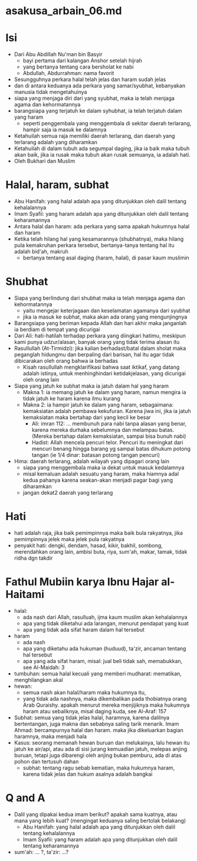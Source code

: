 # asakusa_arbain_06.md

# Isi
* Dari Abu Abdillah Nu'man bin Basyir
  * bayi pertama dari kalangan Anshor setelah hijrah
  * yang bertanya tentang cara bersholat ke nabi
  * Abdullah, Abdurrahman: nama favorit
* Sesungguhnya perkara halal telah jelas dan haram sudah jelas
* dan di antara keduanya ada perkara yang samar/syubhat, kebanyakan manusia
  tidak mengetahuinya
* siapa yang menjaga diri dari yang syubhat, maka ia telah menjaga agama dan kehormatannya
* barangsiapa yang terjatuh ke dalam syhubhat, ia telah terjatuh dalam yang haram
  * seperti penggembala yang menggembala di sekitar daerah terlarang, hampir saja ia
   masuk ke dalamnya
* Ketahuilah semua raja memiliki daerah terlarang, dan daerah yang terlarang adalah 
  yang diharamkan
* Ketahuilah di dalam tubuh ada segumpal daging, jika ia baik maka tubuh akan baik,
  jika ia rusak maka tubuh akan rusak semuanya, ia adalah hati.
* Oleh Bukhari dan Muslim

# Halal, haram, subhat
* Abu Hanifah: yang halal adalah apa yang ditunjukkan oleh dalil tentang kehalalannya
* Imam Syafii: yang haram adalah apa yang ditunjukkan oleh dalil tentang keharamannya
* Antara halal dan haram: ada perkara yang sama apakah hukumnya halal dan haram
* Ketika telah hilang hal yang kesamarannya (shubhatnya), maka hilang pula kemakruhan perkara tersebut,
  bertanya-tanya tentang hal itu adalah bid'ah, makruh
  * bertanya tentang asal daging (haram, halal), di pasar kaum muslimin
 
# Shubhat
* Siapa yang berlindung dari shubhat maka ia telah menjaga agama dan kehormatannya
  * yaitu mengejar keterjagaan dan keselamatan agamanya dari syubhat
  * jika ia masuk ke subhat, maka akan ada orang yang mengunjingnya
* Barangsiapa yang beriman kepada Allah dan hari akhir maka janganlah ia berdiam di 
  tempat yang dicurigai
* Dari Ali: hati-hatilah terhadap perkara yang diingkari hatimu, meskipun kami
  punya udzur/alasan, banyak orang yang tidak terima alasan itu
* Rasullullah (At-Tirmidzi): 
  jika kalian berhadast/batal dalam sholat maka peganglah hidungmu dan 
  berpaling dari barisan, hal itu agar tidak dibicarakan oleh orang bahwa ia berhadas
  * Kisah rasullullah mengklarifikasi bahwa saat iktikaf, yang datang adalah istinya,
    untuk menhinghindari ketidakjelasan, yang dicurigai oleh orang lain
* Siapa yang jatuh ke subhat maka ia jatuh dalam hal yang haram
  * Makna 1: ia memang jatuh ke dalam yang haram, 
    namun mengira ia tidak jatuh ke haram karena ilmu kurang
  * Makna 2: ia hampir jatuh ke dalam yang haram, sebagaimana: 
    kemaksiatan adalah pembawa kekufuran.
    Karena jiwa ini, jika ia jatuh kemaksiatan maka bertahap dari yang kecil ke besar
    * Ali: imran 112: ... membunuh para nabi tanpa alasan yang benar,
      karena mereka durhaka sebelumnya dan melampau batas.
      (Mereka bertahap dalam kemaksiatan, sampai bisa bunuh nabi)  
    * Hadist: Allah mencela pencuri telor.
      Pencuri itu meningkat dari mencuri benang hingga barang yg sampai batas dihukum
      potong tangan (ie 1/4 dinar: batasan potong tangan pencuri)    
* Hima: daerah terlarang, adalah wilayah yang dipagari orang lain
  * siapa yang menggembala maka ia dekat untuk masuk kedalamnya
  * misal kemaluan adalah sesuatu yang haram, maka hiamnya adal kedua pahanya 
    karena seakan-akan menjadi pagar bagi yang diharamkan
  * jangan dekat2 daerah yang terlarang
  
# Hati
* hati adalah raja, jika baik pemimpinnya maka baik bula rakyatnya,
  jika pemimpinnya jelek maka jelek pula rakyatnya
* penyakit hati: dengki, dendam, hasad, kikir, bakhil, sombong, 
  merendahkan orang lain, ambisi buta, riya, sum'ah, makar, tamak, 
  tidak ridha dgn takdir

# Fathul Mubiin karya Ibnu Hajar al-Haitami
* halal:
  * ada nash dari Allah, rasulluah, ijma kaum muslim akan kehalalannya
  * apa yang tidak diketahui ada larangan, menurut pendapat yang kuat
  * apa yang tidak ada sifat haram dalam hal tersebut
* haram
  * ada nash
  * apa yang diketahu ada hukuman (huduud), ta'zir, ancaman tentang hal tersebut
  * apa yang ada sifat haram,
    misal: jual beli tidak sah, memabukkan, see Al-Maidah: 3
* tumbuhan: semua halal kecuali yang memberi mudharat: mematikan, menghilangkan akal
* hewan: 
  * semua nash akan halal/haram maka hukumnya itu,
  * yang tidak ada nashnya, maka dikembalikan pada thobiatnya orang Arab Quraishy.
    apakah menurut mereka menjijiknya maka hukumnya haram atau sebaliknya,
    misal daging kuda,
    see Al-Araf: 157
* Subhat:
  semua yang tidak jelas halal, haramnya, karena dalilnya bertentangan, juga
  makna dan sebabnya saling tarik menarik.
  Imam Ahmad: bercampurnya halal dan haram. maka jika dikeluarkan bagian haramnya, 
  maka menjadi hala
* Kasus: seorang memanah hewan buruan dan melukainya, lalu hewan itu
  jatuh ke air/api, atau ada di sisi jurang kemuadian jatuh,
  melepas anjing buruan, tetapi juga dibarengi oleh anjing bukan pemburu,
  ada di atas pohon dan tertusuh dahan
  * subhat: tentang ragu sebab kematian, maka hukumnya haram, karena tidak jelas
    dan hukum asalnya adalah bangkai
  
# Q and A
* Dalil yang dipakai kedua imam berikut? apakah sama kuatnya, atau mana yang lebih
  kuat? (mengingat keduanya saling bertolak belakang)
  * Abu Hanifah: yang halal adalah apa yang ditunjukkan oleh dalil tentang kehalalannya
  * Imam Syafii: yang haram adalah apa yang ditunjukkan oleh dalil tentang keharamannya
* sum'ah: ... ?, ta'zir: ...?
